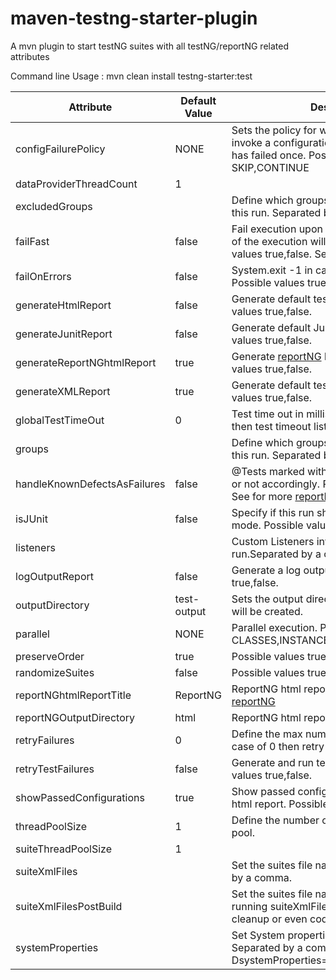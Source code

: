 # maven-testng-starter-plugin

A mvn plugin to start testNG suites with all testNG/reportNG related attributes

Command line Usage : mvn clean install testng-starter:test

| Attribute | Default Value | Description |
|-----------|-------------|---------------|
|configFailurePolicy           | NONE        |Sets the policy for whether or not to ever invoke a configuration method again after it has failed once. Possible values are SKIP,CONTINUE|
|dataProviderThreadCount       |  1          |               |
|excludedGroups                |             |Define which groups will be excluded from this run. Separated by a comma.|
|failFast                      | false       |Fail execution upon first test failure. The rest of the execution will be skipped. Possible values true,false. See for more [reportNG](https://github.com/sdrss/reportNG)|
|failOnErrors                  | false       |System.exit -1 in case of test failures. Possible values true,false.|
|generateHtmlReport            | false       |Generate default testNG html report. Possible values true,false.|
|generateJunitReport           | false       |Generate default Junit report. Possible values true,false.|
|generateReportNGhtmlReport    | true        |Generate [reportNG](https://github.com/sdrss/reportNG) html report. Possible values true,false.|
|generateXMLReport             | true        |Generate default testNG xml report. Possible values true,false.|
|globalTestTimeOut             | 0           |Test time out in milliseconds. In case of 0 then test timeout listener is not invoked.|
|groups                        |             |Define which groups will be included from this run. Separated by a comma.|
|handleKnownDefectsAsFailures  | false       |@Tests marked with @KnownDefect will fail or not accordingly. Possible values true,false. See for more [reportNG](https://github.com/sdrss/reportNG)|
|isJUnit                       | false       |Specify if this run should be made in JUnit mode. Possible values true,false.|
|listeners                     |             |Custom Listeners invoked into testNG run.Separated by a comma.|
|logOutputReport               | false       |Generate a log output report. Possible values true,false.|
|outputDirectory               | test-output |Sets the output directory where the reports will be created.|
|parallel                      | NONE        |Parallel execution. Possible values are CLASSES,INSTANCES,METHODS,TEST.|
|preserveOrder                 | true        |Possible values true,false.|
|randomizeSuites               | false       |Possible values true,false.|
|reportNGhtmlReportTitle       | ReportNG    |ReportNG html report title. See for more [reportNG](https://github.com/sdrss/reportNG)|
|reportNGOutputDirectory       | html        |ReportNG html report output path.|
|retryFailures                 | 0           |Define the max number of retries for a test. In case of 0 then retry Listener is not invoked.|
|retryTestFailures             | false       |Generate and run testng-failed.xml. Possible values true,false.|
|showPassedConfigurations      | true        |Show passed configuration into [reportNG](https://github.com/sdrss/reportNG) html report. Possible values true,false.|
|threadPoolSize                | 1           |Define the number of threads in the thread pool.|
|suiteThreadPoolSize           | 1           |               |
|suiteXmlFiles                 |             |Set the suites file names to be run ,separated by a comma.|
|suiteXmlFilesPostBuild        |             |Set the suites file names to be run after running suiteXmlFiles. This can be used for cleanup or even code coverage actions.|
|systemProperties              |             |Set System properties as key:value Separated by a comma. For example : DsystemProperties=serverXML:myserver.xml |
